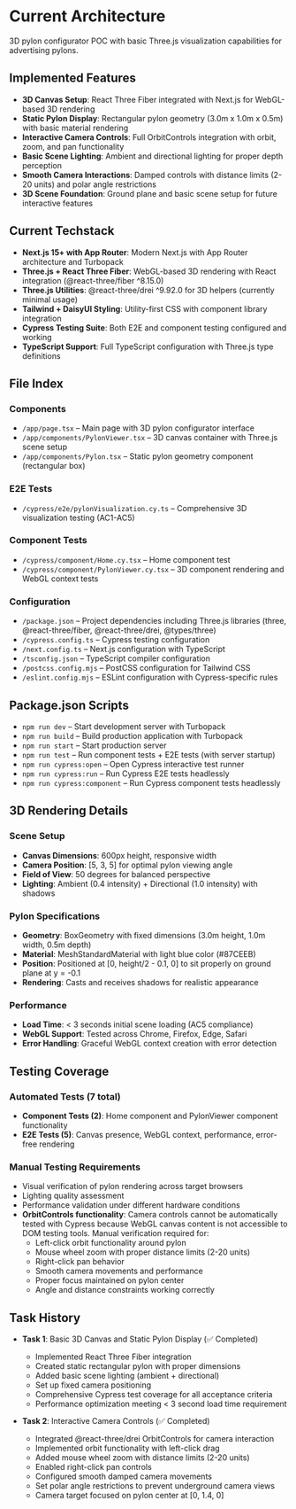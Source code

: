 # Current Architecture

3D pylon configurator POC with basic Three.js visualization capabilities for advertising pylons.

## Implemented Features

- **3D Canvas Setup**: React Three Fiber integrated with Next.js for WebGL-based 3D rendering
- **Static Pylon Display**: Rectangular pylon geometry (3.0m x 1.0m x 0.5m) with basic material rendering
- **Interactive Camera Controls**: Full OrbitControls integration with orbit, zoom, and pan functionality
- **Basic Scene Lighting**: Ambient and directional lighting for proper depth perception
- **Smooth Camera Interactions**: Damped controls with distance limits (2-20 units) and polar angle restrictions
- **3D Scene Foundation**: Ground plane and basic scene setup for future interactive features

## Current Techstack

- **Next.js 15+ with App Router**: Modern Next.js with App Router architecture and Turbopack
- **Three.js + React Three Fiber**: WebGL-based 3D rendering with React integration (@react-three/fiber ^8.15.0)
- **Three.js Utilities**: @react-three/drei ^9.92.0 for 3D helpers (currently minimal usage)
- **Tailwind + DaisyUI Styling**: Utility-first CSS with component library integration
- **Cypress Testing Suite**: Both E2E and component testing configured and working
- **TypeScript Support**: Full TypeScript configuration with Three.js type definitions

## File Index

### Components

- `/app/page.tsx` – Main page with 3D pylon configurator interface
- `/app/components/PylonViewer.tsx` – 3D canvas container with Three.js scene setup
- `/app/components/Pylon.tsx` – Static pylon geometry component (rectangular box)

### E2E Tests

- `/cypress/e2e/pylonVisualization.cy.ts` – Comprehensive 3D visualization testing (AC1-AC5)

### Component Tests

- `/cypress/component/Home.cy.tsx` – Home component test
- `/cypress/component/PylonViewer.cy.tsx` – 3D component rendering and WebGL context tests

### Configuration

- `/package.json` – Project dependencies including Three.js libraries (three, @react-three/fiber, @react-three/drei, @types/three)
- `/cypress.config.ts` – Cypress testing configuration
- `/next.config.ts` – Next.js configuration with TypeScript
- `/tsconfig.json` – TypeScript compiler configuration
- `/postcss.config.mjs` – PostCSS configuration for Tailwind CSS
- `/eslint.config.mjs` – ESLint configuration with Cypress-specific rules

## Package.json Scripts

- `npm run dev` – Start development server with Turbopack
- `npm run build` – Build production application with Turbopack
- `npm run start` – Start production server
- `npm run test` – Run component tests + E2E tests (with server startup)
- `npm run cypress:open` – Open Cypress interactive test runner
- `npm run cypress:run` – Run Cypress E2E tests headlessly
- `npm run cypress:component` – Run Cypress component tests headlessly

## 3D Rendering Details

### Scene Setup

- **Canvas Dimensions**: 600px height, responsive width
- **Camera Position**: [5, 3, 5] for optimal pylon viewing angle
- **Field of View**: 50 degrees for balanced perspective
- **Lighting**: Ambient (0.4 intensity) + Directional (1.0 intensity) with shadows

### Pylon Specifications

- **Geometry**: BoxGeometry with fixed dimensions (3.0m height, 1.0m width, 0.5m depth)
- **Material**: MeshStandardMaterial with light blue color (#87CEEB)
- **Position**: Positioned at [0, height/2 - 0.1, 0] to sit properly on ground plane at y = -0.1
- **Rendering**: Casts and receives shadows for realistic appearance

### Performance

- **Load Time**: < 3 seconds initial scene loading (AC5 compliance)
- **WebGL Support**: Tested across Chrome, Firefox, Edge, Safari
- **Error Handling**: Graceful WebGL context creation with error detection

## Testing Coverage

### Automated Tests (7 total)

- **Component Tests (2)**: Home component and PylonViewer component functionality
- **E2E Tests (5)**: Canvas presence, WebGL context, performance, error-free rendering

### Manual Testing Requirements

- Visual verification of pylon rendering across target browsers
- Lighting quality assessment
- Performance validation under different hardware conditions
- **OrbitControls functionality**: Camera controls cannot be automatically tested with Cypress because WebGL canvas content is not accessible to DOM testing tools. Manual verification required for:
  - Left-click orbit functionality around pylon
  - Mouse wheel zoom with proper distance limits (2-20 units)
  - Right-click pan behavior
  - Smooth camera movements and performance
  - Proper focus maintained on pylon center
  - Angle and distance constraints working correctly

## Task History

- **Task 1**: Basic 3D Canvas and Static Pylon Display (✅ Completed)

  - Implemented React Three Fiber integration
  - Created static rectangular pylon with proper dimensions
  - Added basic scene lighting (ambient + directional)
  - Set up fixed camera positioning
  - Comprehensive Cypress test coverage for all acceptance criteria
  - Performance optimization meeting < 3 second load time requirement

- **Task 2**: Interactive Camera Controls (✅ Completed)
  - Integrated @react-three/drei OrbitControls for camera interaction
  - Implemented orbit functionality with left-click drag
  - Added mouse wheel zoom with distance limits (2-20 units)
  - Enabled right-click pan controls
  - Configured smooth damped camera movements
  - Set polar angle restrictions to prevent underground camera views
  - Camera target focused on pylon center at [0, 1.4, 0]
